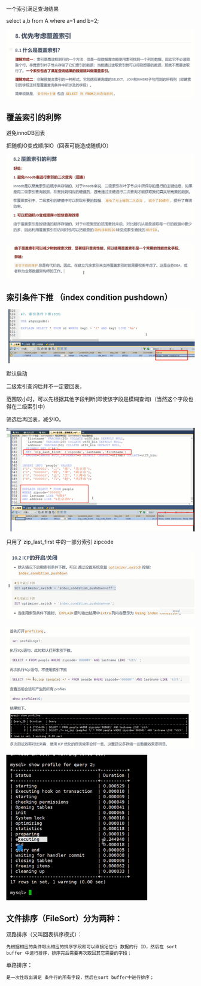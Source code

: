 一个索引满足查询结果 

select a,b from A where a=1 and b=2;

![img_260.png](img_260.png)


覆盖索引的利弊
---

避免innoDB回表

把随机IO变成顺序IO（回表可能造成随机IO）

![img_262.png](img_262.png)

![img_263.png](img_263.png)

索引条件下推 （index condition pushdown）
---

![img_264.png](img_264.png)

默认启动

二级索引查询后并不一定要回表，

范围较小时，可以先根据其他字段判断(即使该字段是模糊查询)（当然这个字段也得在二级索引中）

筛选后再回表，减少IO。

![img_265.png](img_265.png)

只用了 zip_last_first 中的一部分索引 zipcode


![img_266.png](img_266.png)


![img_267.png](img_267.png)

![img_268.png](img_268.png)


文件排序（FileSort）分为两种：
---

双路排序（又叫回表排序模式）：

    先根据相应的条件取出相应的排序字段和可以直接定位行 数据的行 ID，然后在 sort buffer 中进行排序，排序完后需要再次取回其它需要的字段；

单路排序：

    是一次性取出满足 条件行的所有字段，然后在sort buffer中进行排序；